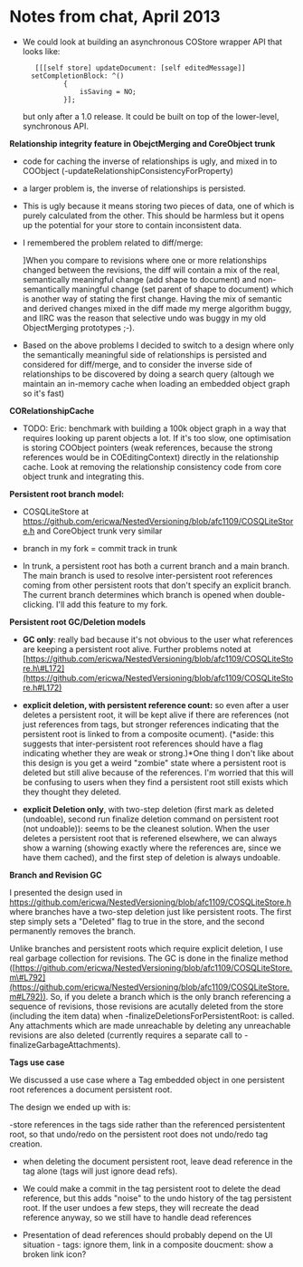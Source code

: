 Notes from chat, April 2013
====

- We could look at building an asynchronous COStore wrapper API that
looks like:

		 [[[self store] updateDocument: [self editedMessage]]
		setCompletionBlock: ^()
		        {
		            isSaving = NO;
		        }];

  but only after a 1.0 release. It could be built on top of the
  lower-level, synchronous API.


**Relationship integrity feature in ObejctMerging and CoreObject trunk**

- code for caching the inverse of relationships is ugly, and mixed in to
COObject (-updateRelationshipConsistencyForProperty)

- a larger problem is, the inverse of relationships is persisted. 

- This is ugly because it means storing two pieces of data, one of which
is purely calculated from the other. This should be harmless but it
opens up the potential for your store to contain inconsistent data.

- I remembered the problem related to diff/merge:

  ]When you compare to revisions where one or more relationships changed
between the revisions, the diff will contain a mix of the real,
semantically meaningful change (add shape to document) and
non-semantically maningful change (set parent of shape to document)
which is another way of stating the first change. Having the mix of
semantic and derived changes mixed in the diff made my merge algorithm
buggy, and IIRC was the reason that selective undo was buggy in my old
ObjectMerging prototypes ;-).

- Based on the above problems I decided to switch to a design where only
the semantically meaningful side of relationships is persisted and
considered for diff/merge, and to consider the inverse side of
relationships to be discovered by doing a search query (altough we
maintain an in-memory cache when loading an embedded object graph so
it's fast)


**CORelationshipCache**


- TODO: Eric: benchmark with building a 100k object graph in a way that
requires looking up parent objects a lot. If it's too slow, one
optimisation is storing COObject pointers (weak references, because the
strong references would be in COEditingContext) directly in the
relationship cache. Look at removing the relationship consistency code
from core object trunk and integrating this.


**Persistent root branch model:**

- COSQLiteStore at https://github.com/ericwa/NestedVersioning/blob/afc1109/COSQLiteStore.h
and CoreObject trunk very similar

- branch in my fork = commit track in trunk

- In trunk, a persistent root has both a current branch and a main
branch. The main branch is used to resolve inter-persistent root
references coming from other persistent roots that don't specify an
explicit branch. The current branch determines which branch is opened
when double-clicking. I'll add this feature to my fork.

**Persistent root GC/Deletion models**

- **GC only**: really bad because it's not obvious to the user what
references are keeping a persistent root alive. Further problems noted
at
[https://github.com/ericwa/NestedVersioning/blob/afc1109/COSQLiteStore.h\#L172](https://github.com/ericwa/NestedVersioning/blob/afc1109/COSQLiteStore.h#L172)

- **explicit deletion, with persistent reference count:** so even after
a user deletes a persistent root, it will be kept alive if there are
references (not just references from tags, but stronger references
indicating that the persistent root is linked to from a composite
ocument). (*aside: this suggests that inter-persistent root references
should have a flag indicating whether they are weak or strong.)*One
thing I don't like about this design is you get a weird "zombie" state
where a persistent root is deleted but still alive because of the
references. I'm worried that this will be confusing to users when they
find a persistent root still exists which they thought they deleted.

- **explicit Deletion only**, with two-step deletion (first mark as
deleted (undoable), second run finalize deletion command on persistent
root (not undoable)): seems to be the cleanest solution. When the user
deletes a persistent root that is referened elsewhere, we can always
show a warning (showing exactly where the references are, since we have
them cached), and the first step of deletion is always undoable.

**Branch and Revision GC**

I presented the design used in
https://github.com/ericwa/NestedVersioning/blob/afc1109/COSQLiteStore.h
where branches have a two-step deletion just like persistent roots. The
first step simply sets a "Deleted" flag to true in the store, and the
second permanently removes the branch.

Unlike branches and persistent roots which require explicit deletion, I
use real garbage collection for revisions. The GC is done in the
finalize method
([https://github.com/ericwa/NestedVersioning/blob/afc1109/COSQLiteStore.m\#L792](https://github.com/ericwa/NestedVersioning/blob/afc1109/COSQLiteStore.m#L792)).
So, if you delete a branch which is the only branch referencing a
sequence of revisions, those revisions are acutally deleted from the
store (including the item data) when
-finalizeDeletionsForPersistentRoot: is called. Any attachments which
are made unreachable by deleting any unreachable revisions are also
deleted (currently requires a separate call to
-finalizeGarbageAttachments).

**Tags use case**

We discussed a use case where a Tag embedded object in one persistent
root references a document persistent root.

The design we ended up with is:

-store references in the tags side rather than the referenced
persistentent root, so that undo/redo on the persistent root does not
undo/redo tag creation.

- when deleting the document persistent root, leave dead reference in
the tag alone (tags will just ignore dead refs).

- We could make a commit in the tag persistent root to delete the dead
reference, but this adds "noise" to the undo history of the tag
persistent root. If the user undoes a few steps, they will recreate the
dead reference anyway, so we still have to handle dead references

- Presentation of dead references should probably depend on the UI
situation - tags: ignore them, link in a composite doucment: show a
broken link icon?